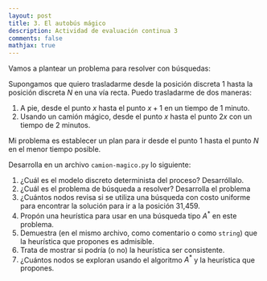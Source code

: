 ```yaml
---
layout: post
title: 3. El autobús mágico
description: Actividad de evaluación continua 3
comments: false
mathjax: true
---
```



Vamos a plantear un problema para resolver con búsquedas:

Supongamos que quiero trasladarme desde la posición discreta $1$ hasta la posición discreta $N$ en una vía
recta. Puedo trasladarme de dos maneras:

1. A pie, desde el punto $x$ hasta el punto $x + 1$ en un tiempo de 1 minuto.
2. Usando un camión mágico, desde el punto $x$ hasta el punto $2x$ con un tiempo de 2 minutos.

Mi problema es establecer un plan para ir desde el punto $1$ hasta el punto $N$ en el menor tiempo posible.

Desarrolla en un archivo `camion-magico.py` lo siguiente:

1. ¿Cuál es el modelo discreto determinista del proceso? Desarróllalo.
2. ¿Cuál es el problema de búsqueda a resolver? Desarrolla el problema
3. ¿Cuántos nodos revisa si se utiliza una búsqueda con costo uniforme para encontrar la solución para ir a la posición 31,459.
4. Propón una heurística para usar en una búsqueda tipo $A^*$ en este problema.
5. Demuestra (en el mismo archivo, como comentario o como `string`) que la heurística que propones es admisible.
6. Trata de mostrar si podría (o no) la heurística ser consistente.
7. ¿Cuántos nodos se exploran usando el algoritmo $A^*$ y la heurística que propones.
